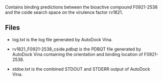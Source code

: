 Contains binding predictions between the bioactive compound F0921-2538 and the cside search space on the virulence factor rv1821.

## Files

- log.txt is the log file generated by AutoDock Vina.

- rv1821_F0921-2538_cside.pdbqt is the PDBQT file generated by AutoDock Vina containing the orientation and binding location of F0921-2538.

- stdoe.txt is the combined STDOUT and STDERR output of AutoDock Vina.

